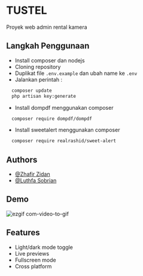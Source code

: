 # TUSTEL

Proyek web admin rental kamera


## Langkah Penggunaan

- Install composer dan nodejs
- Cloning repository
- Duplikat file `.env.example` dan ubah name ke `.env`
- Jalankan perintah :
```bash
  composer update
  php artisan key:generate
```
- Install dompdf menggunakan composer
```bash
  composer require dompdf/dompdf
```
- Install sweetalert menggunakan composer
```bash
  composer require realrashid/sweet-alert
```
## Authors

- [@Zhafir Zidan](https://www.github.com/zhafirzidann/)
- [@Luthfa Sobrian](https://www.github.com/lspsavage)


## Demo

![ezgif com-video-to-gif](https://github.com/Jaystka/TUSTEL/assets/97751947/ac12559c-ba37-427b-8b40-c0f9f9a01f83)


## Features

- Light/dark mode toggle
- Live previews
- Fullscreen mode
- Cross platform

